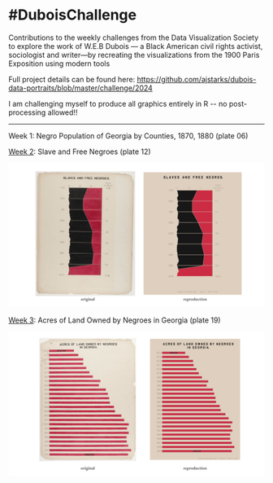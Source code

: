 # #DuboisChallenge
Contributions to the weekly challenges from the Data Visualization Society to explore the work of W.E.B Dubois — a Black American civil rights activist, sociologist and writer—by recreating the visualizations from the 1900 Paris Exposition using modern tools

Full project details can be found here: 
https://github.com/ajstarks/dubois-data-portraits/blob/master/challenge/2024 

I am challenging myself to produce all graphics entirely in R --  no post-processing allowed!! 
_______________________________________________________________________________________________________

Week 1: Negro Population of Georgia by Counties, 1870, 1880 (plate 06)

[Week 2](https://github.com/makuhs/DuboisChallenge/tree/main/Week%202): Slave and Free Negroes (plate 12)

![Model](https://github.com/makuhs/DuboisChallenge/blob/main/Week%202/week2_SBS.png) 


[Week 3](https://github.com/makuhs/DuboisChallenge/tree/main/Week%203): Acres of Land Owned by Negroes in Georgia (plate 19)

![Model](https://github.com/makuhs/DuboisChallenge/blob/main/Week%203/week3_SBS.png)
